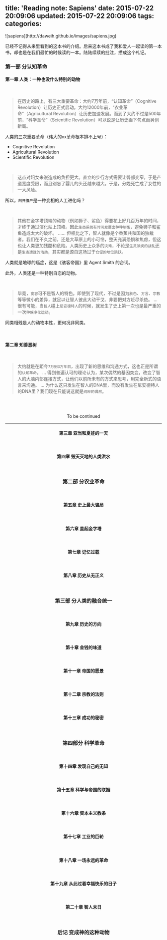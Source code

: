 title: 'Reading note: Sapiens'
date: 2015-07-22 20:09:06
updated: 2015-07-22 20:09:06
tags: 
categories:
---

<div center>![sapiens](http://daweih.github.io/images/sapiens.jpg)</div>

已经不记得从来里看到的这本书的介绍。后来这本书成了我和爱人一起读的第一本书，却也是在我们最忙的时候读的一本。陆陆续续的批注，攒成这个札记。

### 第一部 分认知革命

#### 第一章 人类：一种也没什么特别的动物
<br>

>在历史的路上，有三大重要革命：大约7万年前，“认知革命”（Cognitive Revolution）让历史正式启动。大约12000年前，“农业革命”（Agricultural Revolution）让历史加速发展。而到了大约不过是500年前，“科学革命”（Scientific Revolution）可以说是让历史画下句点而另创新局。

人类的三次重要革命（伟大的xx革命根本排不上号）：
  - Cognitive Revolution
  - Agricultural Revolution
  - Scientific Revolution

<br>

> 这点对妇女来说造成的负担更大。直立的步行方式需要让臀部变窄，于是产道宽度受限，而且别忘了婴儿的头还越来越大。于是，分娩死亡成了女性的一大风险。

所以，`剖开腹产`是一种变相的人工进化吗？

<br>

>其他在金字塔顶端的动物（例如狮子、鲨鱼）得要花上好几百万年的时间，才终于通过演化站上顶峰。因此`生态系统有时间发展出种种制衡`，避免狮子和鲨鱼造成太大的破坏。
......
但相比之下，智人就像是个香蕉共和国的独裁者。我们在不久之前，还是大草原上的小可怜，整天充满恐惧和焦虑，但这也让人类更加残酷和危险。人类历史上众多的`灾难`，不论是`生灵涂炭的战乱`还是`生态遭逢的浩劫`，其实都是源自这场过于`仓促的地位跳跃`。

人类就是地球的癌症，这是《骇客帝国》里 Agent Smith 的台词。

此外，人类还是一种特别自恋的动物。

<br>

>毕竟，`宽容`可不是智人的特色。即使到了现代，不过是因为`肤色`、`方言`、`宗教`等等微小的差异，就足以让智人彼此大动干戈、非要把对方赶尽杀绝。
...
很有可能，当`智人`碰上`尼安德特人`的时候，就发生了史上第一次也是最严重的一次`种族净化运动`。

同类相残是人的动物本性，更何况非同类。

<br>

#### 第二章 知善恶树

<br>

>大约就是在距今`7万到3万年前`，出现了新的思维和沟通方式，这也正是所谓的`认知革命`。
...
得到普遍认可的理论认为，某次偶然的基因突变，改变了智人的大脑内部连接方式，让他们以前所未有的方式来思考，用完全新式的语言来沟通。
...
为什么这只发生在智人的DNA里，而没有发生在尼安德特人的DNA里？我们现在只能说这就是`纯粹的偶然`。


<br><br><center>To be continued

-------

#### 第三章 亚当和夏娃的一天

<br>

#### 第四章 毁天灭地的人类洪水

<br>


### 第二部 分农业革命

<br>



#### 第五章 史上最大骗局

<br>

#### 第六章 盖起金字塔

<br>

#### 第七章 记忆过载

<br>

#### 第八章 历史从无正义

<br>

### 第三部 分人类的融合统一

<br>


#### 第九章 历史的方向

<br>

#### 第十章 金钱的味道

<br>

#### 第十一章 帝国的愿景

<br>

#### 第十二章 宗教的法则

<br>

#### 第十三章 成功的秘密

<br>

### 第四部分 科学革命

<br>


#### 第十四章 发现自己的无知

<br>

#### 第十五章 科学与帝国的联姻

<br>

#### 第十六章 资本主义教条

<br>

#### 第十七章 工业的巨轮

<br>

#### 第十八章 一场永远的革命

<br>

#### 第十九章 从此过着幸福快乐的日子

<br>

#### 第二十章 智人末日

<br>

### 后记 变成神的这种动物
